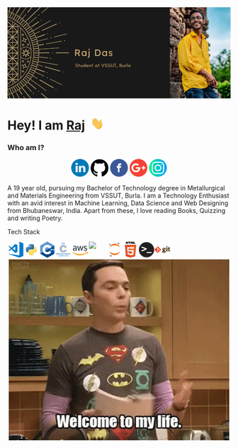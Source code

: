 <img src="https://github.com/rajdas2001/rajdas2001/blob/master/new-github-bg.png">
<h1>Hey! I am <a href="https://rajdas2001.github.io/rajdas/">Raj</a> &nbsp;<img src="https://raw.githubusercontent.com/ABSphreak/ABSphreak/master/gifs/Hi.gif" width="30px">




<h3>Who am I?</h3>
<p align = "center">
<a href="https://www.linkedin.com/in/raj-das-90aa04104/"><img src="https://github.com/rajdas2001/rajdas2001/blob/master/linkedin.png" width="40" /></a>
<a href="https://github.com/rajdas2001"><img src="https://github.com/rajdas2001/rajdas2001/blob/master/github-logo.png" width="40" /></a>
<a href="https://www.facebook.com/raj.das.315080/"><img src="https://github.com/rajdas2001/rajdas2001/blob/master/facebook.png" width="40" /></a>
<a href="mailto:rajdas.2001@gmail.com"><img src="https://github.com/rajdas2001/rajdas2001/blob/master/google-plus.png" width="40" /></a>
<a href="https://www.instagram.com/yeah_iamrajdas/"><img src="https://github.com/rajdas2001/rajdas2001/blob/master/instagram.png" width="40" /></a>
<!--
<a href="https://twitter.com/RajDas39"><img src="https://github.com/rajdas2001/rajdas2001/blob/master/twitter.png" width="40" /></a>
-->
</p>
<p>A 19 year old, pursuing my Bachelor of Technology degree in Metallurgical and Materials Engineering from VSSUT, Burla. I am a Technology Enthusiast with an avid interest in Machine Learning, Data Science and Web Designing from Bhubaneswar, India. Apart from these, I love reading Books, Quizzing and writing Poetry. <p>

<p>Tech Stack</p>
<p>
<img align="left" alt="Visual Studio Code" width="36px" src="https://raw.githubusercontent.com/github/explore/80688e429a7d4ef2fca1e82350fe8e3517d3494d/topics/visual-studio-code/visual-studio-code.png" />  <img align="left" width="36px" src="https://raw.githubusercontent.com/github/explore/80688e429a7d4ef2fca1e82350fe8e3517d3494d/topics/python/python.png" />  <img align="left" width="36px" src="https://raw.githubusercontent.com/github/explore/80688e429a7d4ef2fca1e82350fe8e3517d3494d/topics/cpp/cpp.png" />  <img align="left" width="36px" src="https://raw.githubusercontent.com/github/explore/80688e429a7d4ef2fca1e82350fe8e3517d3494d/topics/c/c.png" />  <img align="left" width="40px" src="https://raw.githubusercontent.com/github/explore/fbceb94436312b6dacde68d122a5b9c7d11f9524/topics/aws/aws.png" />  <img align="left" width="40px" src="https://pytorch.org/assets/images/pytorch-logo.png" /> <img align="left" width="36px" src="https://raw.githubusercontent.com/github/explore/80688e429a7d4ef2fca1e82350fe8e3517d3494d/topics/jupyter-notebook/jupyter-notebook.png" /> <img align="left" width="36px" src="https://raw.githubusercontent.com/github/explore/80688e429a7d4ef2fca1e82350fe8e3517d3494d/topics/html/html.png" /> <img align="left" width="36px" src="https://raw.githubusercontent.com/github/explore/80688e429a7d4ef2fca1e82350fe8e3517d3494d/topics/terminal/terminal.png" /> <img align="left" width="36px" src="https://raw.githubusercontent.com/github/explore/80688e429a7d4ef2fca1e82350fe8e3517d3494d/topics/git/git.png" /> 

</p>
   <br>
   
<p align = "center">
   
<img src="https://github.com/rajdas2001/rajdas2001/blob/master/ws.gif">
</p>


      
   



<!--
**rajdas2001/rajdas2001** is a ✨ _special_ ✨ repository because its `README.md` (this file) appears on your GitHub profile.

Here are some ideas to get you started:

- 🔭 I’m currently working on ...
- 🌱 I’m currently learning ...
- 👯 I’m looking to collaborate on ...
- 🤔 I’m looking for help with ...
- 💬 Ask me about ...
- 📫 How to reach me: ...
- 😄 Pronouns: ...
- ⚡ Fun fact: ...
-->
